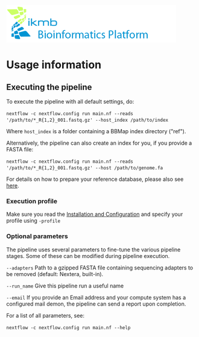 ![](images/ikmb_bfx_logo.png)

# Usage information

## Executing the pipeline

To execute the pipeline with all default settings, do:

`nextflow -c nextflow.config run main.nf --reads '/path/to/*_R{1,2}_001.fastq.gz' --host_index /path/to/index`

Where `host_index` is a folder containing a BBMap index directory ("ref").

Alternatively, the pipeline can also create an index for you, if you provide a FASTA file:

`nextflow -c nextflow.config run main.nf --reads '/path/to/*_R{1,2}_001.fastq.gz' --host /path/to/genome.fa`

For details on how to prepare your reference database, please also see [here](http://seqanswers.com/forums/showthread.php?t=42552).

### Execution profile

Make sure you read the [Installation and Configuration](../docs/installation.md) and specify your profile using `-profile`

### Optional parameters

The pipeline uses several parameters to fine-tune the various pipeline stages. Some of these can be modified during pipeline execution.

`--adapters` Path to a gzipped FASTA file containing sequencing adapters to be removed (default: Nextera, built-in).

`--run_name` Give this pipeline run a useful name

`--email` If you provide an Email address and your compute system has a configured mail demon, the pipeline can send a report upon completion.

For a list of all parameters, see:

`nextflow -c nextflow.config run main.nf --help`
